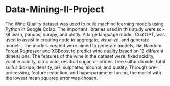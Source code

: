 # Data-Mining-II-Project


The Wine Quality dataset was used to build machine learning models using Python in Google Colab. The important libraries used in this study were sci-kit learn, pandas, numpy, and plotly. A large language model, ChatGPT, was used to assist in creating code to aggregate, visualize, and generate models. The models created were aimed to generate models, like Random Forest Regressor and XGBoost to predict wine quality based on 12 different dimensions. The features of the wine in the dataset were: fixed acidity, volatile acidity, citric acid, residual sugar, chlorides, free sulfur dioxide, total sulfur dioxide, density, pH, sulphates, alcohol, and quality. Through pre-processing, feature reduction, and hyperparameter tuning, the model with the lowest mean squared error was chosen. 

